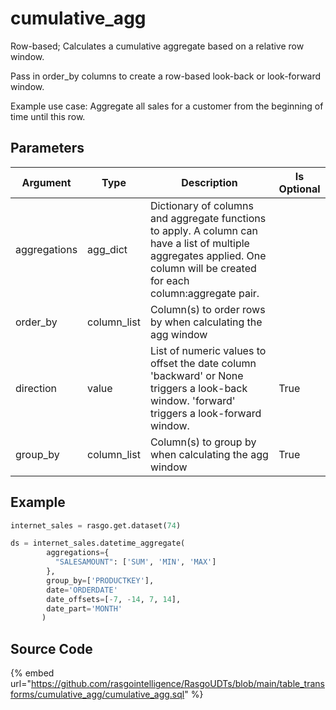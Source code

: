 

# cumulative_agg

Row-based; Calculates a cumulative aggregate based on a relative row window.

Pass in order_by columns to create a row-based look-back
or look-forward window.

Example use case: Aggregate all sales for a customer from the beginning
of time until this row.


## Parameters

|   Argument   |    Type     |                                                                                 Description                                                                                  | Is Optional |
| ------------ | ----------- | ---------------------------------------------------------------------------------------------------------------------------------------------------------------------------- | ----------- |
| aggregations | agg_dict    | Dictionary of columns and aggregate functions to apply. A column can have a list of multiple aggregates applied. One column will be created for each column:aggregate pair.  |             |
| order_by     | column_list | Column(s) to order rows by when calculating the agg window                                                                                                                   |             |
| direction    | value       | List of numeric values to offset the date column 'backward' or None triggers a look-back window. 'forward' triggers a look-forward window.                                   | True        |
| group_by     | column_list | Column(s) to group by when calculating the agg window                                                                                                                        | True        |


## Example

```python
internet_sales = rasgo.get.dataset(74)

ds = internet_sales.datetime_aggregate(
        aggregations={
          "SALESAMOUNT": ['SUM', 'MIN', 'MAX']
        },
        group_by=['PRODUCTKEY'],
        date='ORDERDATE'
        date_offsets=[-7, -14, 7, 14],
        date_part='MONTH'
       )

```

## Source Code

{% embed url="https://github.com/rasgointelligence/RasgoUDTs/blob/main/table_transforms/cumulative_agg/cumulative_agg.sql" %}

